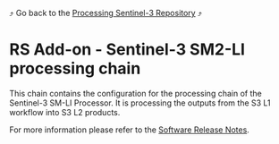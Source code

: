 :arrow_heading_up: Go back to the [Processing Sentinel-3 Repository](../README.md) :arrow_heading_up:

# RS Add-on - Sentinel-3 SM2-LI processing chain

This chain contains the configuration for the processing chain of the Sentinel-3 SM-LI Processor. It is processing the outputs from the S3 L1 workflow into S3 L2 products.

For more information please refer to the [Software Release Notes](./doc/SRN.md).

